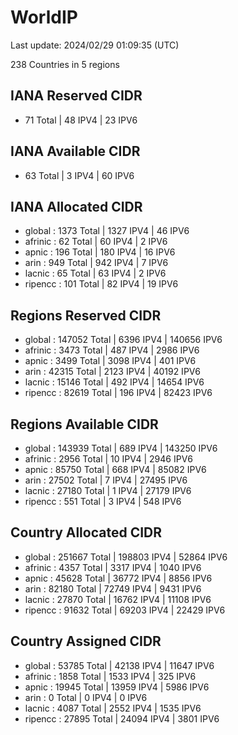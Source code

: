 # WorldIP

Last update: 2024/02/29 01:09:35 (UTC)

238 Countries in 5 regions

## IANA Reserved CIDR

- 71 Total | 48 IPV4 | 23 IPV6

## IANA Available CIDR

- 63 Total | 3 IPV4 | 60 IPV6

## IANA Allocated CIDR

- global : 1373 Total | 1327 IPV4 | 46 IPV6
- afrinic : 62 Total | 60 IPV4 | 2 IPV6
- apnic : 196 Total | 180 IPV4 | 16 IPV6
- arin : 949 Total | 942 IPV4 | 7 IPV6
- lacnic : 65 Total | 63 IPV4 | 2 IPV6
- ripencc : 101 Total | 82 IPV4 | 19 IPV6

## Regions Reserved CIDR

- global : 147052 Total | 6396 IPV4 | 140656 IPV6
- afrinic : 3473 Total | 487 IPV4 | 2986 IPV6
- apnic : 3499 Total | 3098 IPV4 | 401 IPV6
- arin : 42315 Total | 2123 IPV4 | 40192 IPV6
- lacnic : 15146 Total | 492 IPV4 | 14654 IPV6
- ripencc : 82619 Total | 196 IPV4 | 82423 IPV6

## Regions Available CIDR

- global : 143939 Total | 689 IPV4 | 143250 IPV6
- afrinic : 2956 Total | 10 IPV4 | 2946 IPV6
- apnic : 85750 Total | 668 IPV4 | 85082 IPV6
- arin : 27502 Total | 7 IPV4 | 27495 IPV6
- lacnic : 27180 Total | 1 IPV4 | 27179 IPV6
- ripencc : 551 Total | 3 IPV4 | 548 IPV6

## Country Allocated CIDR

- global : 251667 Total | 198803 IPV4 | 52864 IPV6
- afrinic : 4357 Total | 3317 IPV4 | 1040 IPV6
- apnic : 45628 Total | 36772 IPV4 | 8856 IPV6
- arin : 82180 Total | 72749 IPV4 | 9431 IPV6
- lacnic : 27870 Total | 16762 IPV4 | 11108 IPV6
- ripencc : 91632 Total | 69203 IPV4 | 22429 IPV6

## Country Assigned CIDR

- global : 53785 Total | 42138 IPV4 | 11647 IPV6
- afrinic : 1858 Total | 1533 IPV4 | 325 IPV6
- apnic : 19945 Total | 13959 IPV4 | 5986 IPV6
- arin : 0 Total | 0 IPV4 | 0 IPV6
- lacnic : 4087 Total | 2552 IPV4 | 1535 IPV6
- ripencc : 27895 Total | 24094 IPV4 | 3801 IPV6

